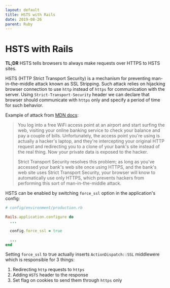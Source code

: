 ```yaml
---
layout: default
title: HSTS with Rails
date: 2019-08-26
parent: Ruby
---
```


# HSTS with Rails

**TL;DR** HSTS tells browsers to always make requests over HTTPS to HSTS sites.

HSTS (HTTP Strict Transport Security) is a mechanism for preventing man-in-the-middle attack known as SSL Stripping. Such attack relies on hijacking browser connection to use `http` instead of `https` for communication with the server. Using `Strict-Transport-Security` header we can declare that browser should communicate with `https` only and specify a period of time for such behavior.

Example of attack from [MDN docs](https://developer.mozilla.org/en-US/docs/Web/HTTP/Headers/Strict-Transport-Security):

> You log into a free WiFi access point at an airport and start surfing the web, visiting your online banking service to check your balance and pay a couple of bills. Unfortunately, the access point you're using is actually a hacker's laptop, and they're intercepting your original HTTP request and redirecting you to a clone of your bank's site instead of the real thing. Now your private data is exposed to the hacker.
> 
> Strict Transport Security resolves this problem; as long as you've accessed your bank's web site once using HTTPS, and the bank's web site uses Strict Transport Security, your browser will know to automatically use only HTTPS, which prevents hackers from performing this sort of man-in-the-middle attack.

HSTS can be enabled by switching `force_ssl` option in the application's config:

```ruby
# config/environment/production.rb

Rails.application.configure do
  ...

  config.force_ssl = true

  ...
end
```

Setting `force_ssl` to true actually inserts `ActionDispatch::SSL` middlewere which is responsible for 3 things:

1. Redirecting `http` requests to `https`
2. Adding `HSTS` header to the response
3. Set flag on cookies to send them through `https` only
